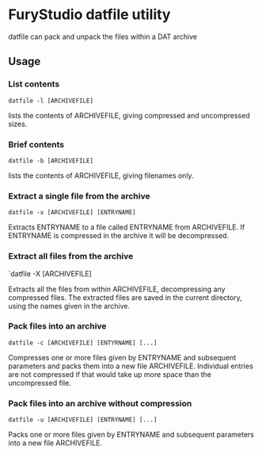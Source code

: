 # FuryStudio datfile utility

datfile can pack and unpack the files within a DAT archive

## Usage

### List contents

`datfile -l [ARCHIVEFILE]`

lists the contents of ARCHIVEFILE, giving compressed and uncompressed sizes.

### Brief contents

`datfile -b [ARCHIVEFILE]`

lists the contents of ARCHIVEFILE, giving filenames only.

### Extract a single file from the archive

`datfile -x [ARCHIVEFILE] [ENTRYNAME]`

Extracts ENTRYNAME to a file called ENTRYNAME from ARCHIVEFILE. If ENTRYNAME is compressed in the archive it will be decompressed.

### Extract all files from the archive

`datfile -X [ARCHIVEFILE]

Extracts all the files from within ARCHIVEFILE, decompressing any compressed files. 
The extracted files are saved in the current directory, using the names given in the archive.

### Pack files into an archive

`datfile -c [ARCHIVEFILE] [ENTYRNAME] [...]`

Compresses one or more files given by ENTRYNAME and subsequent parameters and packs them into a new file ARCHIVEFILE. 
Individual entries are not compressed if that would take up more space than the uncompressed file.

### Pack files into an archive without compression

`datfile -u [ARCHIVEFILE] [ENTRYNAME] [...]`

Packs one or more files given by ENTRYNAME and subsequent parameters into a new file ARCHIVEFILE.
